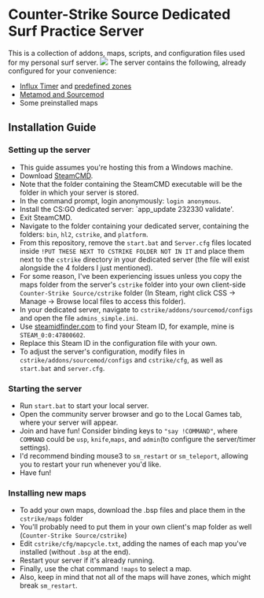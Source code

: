 # Counter-Strike Source Dedicated Surf Practice Server
This is a collection of addons, maps, scripts, and configuration files used for my personal surf server.
![](https://i.imgur.com/h14bOsV.png)
The server contains the following, already configured for your convenience:
- [Influx Timer](https://influxtimer.com/) and [predefined zones](https://github.com/Sayt123/SurfZones)
- [Metamod and Sourcemod](https://www.sourcemod.net/)
- Some preinstalled maps
## Installation Guide
### Setting up the server
- This guide assumes you're hosting this from a Windows machine.
- Download [SteamCMD](https://steamcdn-a.akamaihd.net/client/installer/steamcmd.zip).
- Note that the folder containing the SteamCMD executable will be the folder in which your server is stored.
- In the command prompt, login anonymously: `login anonymous`.
- Install the CS:GO dedicated server: `app_update 232330 validate'.
- Exit SteamCMD.
- Navigate to the folder containing your dedicated server, containing the folders: `bin`, `hl2`, `cstrike`, and `platform`.
- From this repository, remove the `start.bat` and `Server.cfg` files located inside `!PUT THESE NEXT TO CSTRIKE FOLDER NOT IN IT` and place them next to the `cstrike` directory in your dedicated server (the file will exist alongside the 4 folders I just mentioned).
- For some reason, I've been experiencing issues unless you copy the maps folder from the server's `cstrike` folder into your own client-side `Counter-Strike Source/cstrike` folder (In Steam, right click CSS -> Manage -> Browse local files to access this folder).
- In your dedicated server, navigate to `cstrike/addons/sourcemod/configs` and open the file `admins_simple.ini`.
- Use [steamidfinder.com](https://www.steamidfinder.com/) to find your Steam ID, for example, mine is `STEAM_0:0:47800602`.
- Replace this Steam ID in the configuration file with your own.
- To adjust the server's configuration, modify files in `cstrike/addons/sourcemod/configs` and `cstrike/cfg`, as well as `start.bat` and `server.cfg`.
### Starting the server
- Run `start.bat` to start your local server.
- Open the community server browser and go to the Local Games tab, where your server will appear.
- Join and have fun! Consider binding keys to `"say !COMMAND"`, where `COMMAND` could be `usp`, `knife`,`maps`, and `admin`(to configure the server/timer settings).
- I'd recommend binding mouse3 to `sm_restart` or `sm_teleport`, allowing you to restart your run whenever you'd like.
- Have fun!
### Installing new maps
- To add your own maps, download the .bsp files and place them in the `cstrike/maps` folder
- You'll probably need to put them in your own client's map folder as well (`Counter-Strike Source/cstrike`)
- Edit `cstrike/cfg/mapcycle.txt`, adding the names of each map you've installed (without `.bsp` at the end).
- Restart your server if it's already running.
- Finally, use the chat command `!maps` to select a map.
- Also, keep in mind that not all of the maps will have zones, which might break `sm_restart`.